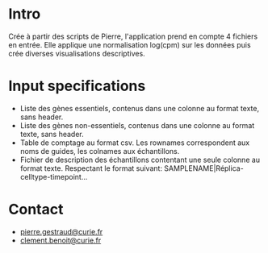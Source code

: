 Intro
=====

Crée à partir des scripts de Pierre, l'application prend en compte 4 fichiers
en entrée. Elle applique une normalisation log(cpm) sur les données puis
crée diverses visualisations descriptives.

Input specifications
====================

-   Liste des gènes essentiels, contenus dans une colonne au format
    texte, sans header.
-   Liste des gènes non-essentiels, contenus dans une colonne au format
    texte, sans header.
-   Table de comptage au format csv. Les rownames correspondent aux noms
    de guides, les colnames aux échantillons.
-   Fichier de description des échantillons contentant une seule colonne
    au format texte. Respectant le format suivant:
    SAMPLENAME|Réplica-celltype-timepoint...

Contact
=======

-   <pierre.gestraud@curie.fr>
-   <clement.benoit@curie.fr>
